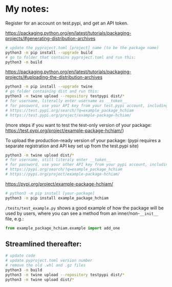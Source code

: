 # My notes:

Register for an account on test.pypi, and get an API token.

https://packaging.python.org/en/latest/tutorials/packaging-projects/#generating-distribution-archives

```sh
# update the pyproject.toml [project] name (to be the package name)
python3 -m pip install --upgrade build
# go to folder that contains pyproject.toml and run this:
python3 -m build
```

https://packaging.python.org/en/latest/tutorials/packaging-projects/#uploading-the-distribution-archives

```sh
python3 -m pip install --upgrade twine
# go folder containing dist and run this:
python3 -m twine upload --repository testpypi dist/*
# for username, literally enter username as __token__
# for password, use your API key from your test.pypi account, including pypi- prefix
# https://test.pypi.org/search/?q=example_package_hchiam
# https://test.pypi.org/project/example-package-hchiam/
```

(more steps if you want to test the test-only version of your package: https://test.pypi.org/project/example-package-hchiam/)

To upload the production-ready version of your package: (pypi requires a separate registration and API key set up from the test.pypi site)

```sh
python3 -m twine upload dist/*
# for username, still literaly enter __token__
# for password, use your other API key from your pypi account, including pypi- prefix
# https://pypi.org/search/?q=example_package_hchiam
# https://pypi.org/project/example-package-hchiam/
```

https://pypi.org/project/example-package-hchiam/

```sh
# python3 -m pip install [your-package]
python3 -m pip install example_package_hchiam
```

`/tests/test_example.py` shows a good example of how the package will be used by users, where you can see a method from an inner/non-`__init__` file, e.g.:

```py
from example_package_hchiam.example import add_one
```

## Streamlined thereafter:

```sh
# update code
# update pyproject.toml version number
# remove the old .whl and .gz files
python3 -m build
python3 -m twine upload --repository testpypi dist/*
python3 -m twine upload dist/*
```
